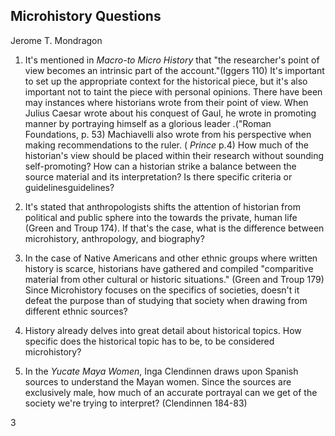 ## Microhistory Questions
Jerome T. Mondragon

1. It's mentioned in _Macro-to Micro History_ that "the researcher's point of view becomes an intrinsic part of the account."(Iggers 110) It's important to set up the appropriate context for the historical piece, but it's also important not to taint the piece with personal opinions. There have been may instances where historians wrote from their point of view. When Julius Caesar wrote about his conquest of Gaul, he wrote in promoting manner by portraying himself as a glorious leader .("Roman Foundations, p. 53) Machiavelli also wrote from his perspective when making recommendations to the ruler. ( _Prince_ p.4) How much of the historian's view should be placed within their research without sounding self-promoting? How can a historian strike a balance between the source material and its interpretation? Is there specific criteria or guidelinesguidelines?

2. It's stated that anthropologists shifts the attention of historian from political and public sphere into the towards the private, human life (Green and Troup 174). If that's the case, what is the difference between microhistory, anthropology, and biography?
 
3. In the case of Native Americans and other ethnic groups where written history is scarce, historians have gathered and compiled "comparitive material from other cultural or historic situations." (Green and Troup 179) Since Microhistory focuses on the specifics of societies, doesn't it defeat the purpose than of studying that society when drawing from different ethnic sources? 

4. History already delves into great detail about historical topics. How specific does the historical topic has to be, to be considered microhistory?

5. In the _Yucate Maya Women_, Inga Clendinnen draws upon Spanish sources to understand the Mayan women. Since the sources are exclusively male, how much of an accurate portrayal can we get of the society we're trying to interpret? (Clendinnen 184-83)
  
3

